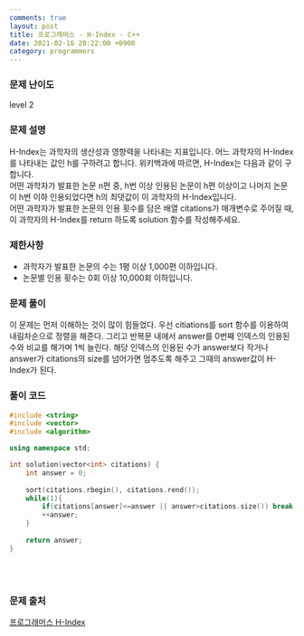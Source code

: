 ```yaml
---
comments: true
layout: post
title: 프로그래머스 - H-Index - C++
date: 2021-02-16 20:22:00 +0900
category: programmers
---
```


### 문제 난이도
level 2  

### 문제 설명
H-Index는 과학자의 생산성과 영향력을 나타내는 지표입니다. 어느 과학자의 H-Index를 나타내는 값인 h를 구하려고 합니다. 위키백과에 따르면, H-Index는 다음과 같이 구합니다.  
어떤 과학자가 발표한 논문 n편 중, h번 이상 인용된 논문이 h편 이상이고 나머지 논문이 h번 이하 인용되었다면 h의 최댓값이 이 과학자의 H-Index입니다.  
어떤 과학자가 발표한 논문의 인용 횟수를 담은 배열 citations가 매개변수로 주어질 때, 이 과학자의 H-Index를 return 하도록 solution 함수를 작성해주세요.  

### 제한사항
- 과학자가 발표한 논문의 수는 1평 이상 1,000편 이하입니다.
- 논문별 인용 횟수는 0회 이상 10,000회 이하입니다.  

### 문제 풀이
이 문제는 먼저 이해하는 것이 많이 힘들었다. 우선 citiations를 sort 함수를 이용하여 내림차순으로 정렬을 해준다. 그리고 반복문 내에서 answer를 0번째 인덱스의 인용된 수와 비교를 해가며 1씩 늘린다. 해당 인덱스의 인용뒨 수가 answer보다 작거나 answer가 citations의 size를 넘어가면 멈추도록 해주고 그때의 answer값이 H-Index가 된다.  

### 풀이 코드
```c++
#include <string>
#include <vector>
#include <algorithm>

using namespace std;

int solution(vector<int> citations) {
    int answer = 0;
    
    sort(citations.rbegin(), citations.rend());
    while(1){
        if(citations[answer]<=answer || answer>citations.size()) break;
        ++answer;
    }
    
    return answer;
}
```
<br/><br/>

### 문제 출처
[프로그래머스 H-Index](https://programmers.co.kr/learn/courses/30/lessons/42747)
<br/><br/><br/><br/><br/><br/><br/><br/>